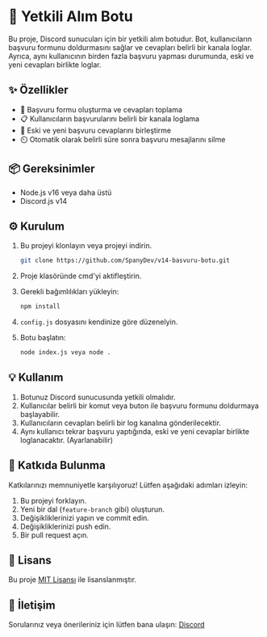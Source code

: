 # 🚀 Yetkili Alım Botu

Bu proje, Discord sunucuları için bir yetkili alım botudur. Bot, kullanıcıların başvuru formunu doldurmasını sağlar ve cevapları belirli bir kanala loglar. Ayrıca, aynı kullanıcının birden fazla başvuru yapması durumunda, eski ve yeni cevapları birlikte loglar.

## ✨ Özellikler

- 📝 Başvuru formu oluşturma ve cevapları toplama
- 📋 Kullanıcıların başvurularını belirli bir kanala loglama
- 🔄 Eski ve yeni başvuru cevaplarını birleştirme
- ⏲️ Otomatik olarak belirli süre sonra başvuru mesajlarını silme

## 📦 Gereksinimler

- Node.js v16 veya daha üstü
- Discord.js v14

## ⚙️ Kurulum

1. Bu projeyi klonlayın veya projeyi indirin.

    ```bash
    git clone https://github.com/SpanyDev/v14-basvuru-botu.git
    ```

2. Proje klasöründe cmd'yi aktifleştirin.

3. Gerekli bağımlılıkları yükleyin:

    ```bash
    npm install
    ```

4. `config.js` dosyasını kendinize göre düzenelyin.

5. Botu başlatın:

    ```bash
    node index.js veya node .
    ```

## 💡 Kullanım

1. Botunuz Discord sunucusunda yetkili olmalıdır.
2. Kullanıcılar belirli bir komut veya buton ile başvuru formunu doldurmaya başlayabilir.
3. Kullanıcıların cevapları belirli bir log kanalına gönderilecektir.
4. Aynı kullanıcı tekrar başvuru yaptığında, eski ve yeni cevaplar birlikte loglanacaktır. (Ayarlanabilir)

## 🤝 Katkıda Bulunma

Katkılarınızı memnuniyetle karşılıyoruz! Lütfen aşağıdaki adımları izleyin:

1. Bu projeyi forklayın.
2. Yeni bir dal (`feature-branch` gibi) oluşturun.
3. Değişikliklerinizi yapın ve commit edin.
4. Değişikliklerinizi push edin.
5. Bir pull request açın.

## 📜 Lisans

Bu proje [MIT Lisansı](LICENSE) ile lisanslanmıştır.

## 📧 İletişim

Sorularınız veya önerileriniz için lütfen bana ulaşın: [Discord](https://discord.gg/gkcYAyrmMd)
